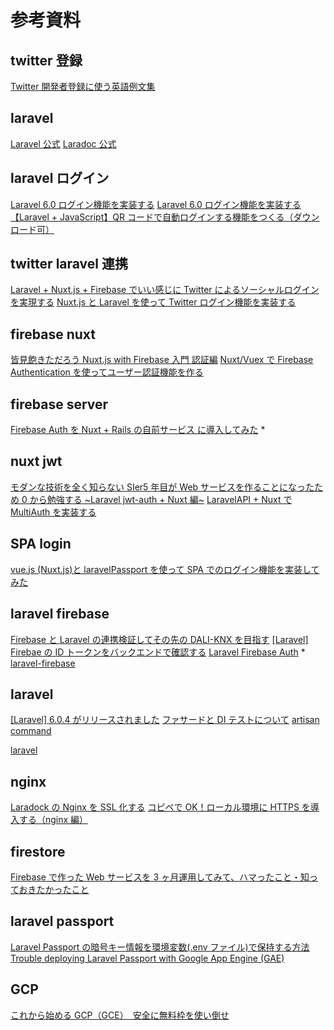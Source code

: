 # 参考資料

## twitter 登録

[Twitter 開発者登録に使う英語例文集](https://note.mu/mogya/n/nbd9a720f8a5b)

## laravel

[Laravel 公式](https://readouble.com/laravel/)
[Laradoc 公式](https://laradock.io/)

## laravel ログイン

[Laravel 6.0 ログイン機能を実装する](https://qiita.com/ucan-lab/items/bd0d6f6449602072cb87)
[Laravel 6.0 ログイン機能を実装する](https://blog.capilano-fw.com/?p=4576)
[【Laravel + JavaScript】QR コードで自動ログインする機能をつくる（ダウンロード可）](https://blog.capilano-fw.com/?p=3969)

## twitter laravel 連携

[Laravel + Nuxt.js + Firebase でいい感じに Twitter によるソーシャルログインを実現する](https://qiita.com/maguro_tuna/items/4b3ecd7502e218f103ca)
[Nuxt.js と Laravel を使って Twitter ログイン機能を実装する](https://qiita.com/hareku/items/ea09602bf40bf0a42040)

## firebase nuxt

[皆見飽きただろう Nuxt.js with Firebase 入門 認証編](https://qiita.com/kiyc/items/322b354290f95dbe3276)
[Nuxt/Vuex で Firebase Authentication を使ってユーザー認証機能を作る](https://blog.ikedaosushi.com/entry/2019/04/17/201246)

## firebase server

[Firebase Auth を Nuxt + Rails の自前サービス に導入してみた](https://www.slideshare.net/TomoeTeshima/firebase-auth-nuxt-rails) \*

## nuxt jwt

[モダンな技術を全く知らない SIer5 年目が Web サービスを作ることになったため 0 から勉強する ~Laravel jwt-auth + Nuxt 編~](https://qiita.com/gemetasu1103/items/2981f69f5c8c3fe3e742)
[LaravelAPI + Nuxt で MultiAuth を実装する](https://qiita.com/gemetasu1103/items/2a502fde072845962865)

## SPA login

[vue.js (Nuxt.js)と laravelPassport を使って SPA でのログイン機能を実装してみた](https://qiita.com/frostnday/items/2268c825923310571d93)

## laravel firebase

[Firebase と Laravel の連携検証してその先の DALI-KNX を目指す](https://digital-light.jp/2018/09/13/tried-to-connect-firebase-with-laravel-for-dali-knx/)
[[Laravel] Firebae の ID トークンをバックエンドで確認する](https://atuweb.net/201809_laravel_verify_firebase_token/)
[Laravel Firebase Auth](https://medium.com/@morrislaptop/laravel-firebase-auth-cff892b116a2) \*
[laravel-firebase](https://github.com/kreait/laravel-firebase)

## laravel

[[Laravel] 6.0.4 がリリースされました](https://xzxzyzyz.com/2019/09/laravel-604-released/)
[ファサードと DI テストについて](https://qiita.com/yousan/items/18dab4dbac4a27ce3662)
[artisan command](https://blog.capilano-fw.com/?p=768)

[laravel](https://laravel.com/docs/6.x)

## nginx

[Laradock の Nginx を SSL 化する](https://qiita.com/osakana9114/items/48fb03e51e23dd02871c)
[コピペで OK！ローカル環境に HTTPS を導入する（nginx 編）](https://blog.capilano-fw.com/?p=2228)

## firestore

[Firebase で作った Web サービスを 3 ヶ月運用してみて、ハマったこと・知っておきたかったこと](https://qiita.com/kira_puka/items/ef7dd47519403cd9bcf2)

## laravel passport

[Laravel Passport の暗号キー情報を環境変数(.env ファイル)で保持する方法](https://qiita.com/hypermkt/items/6ad0c9535dd1b22ca3be)
[Trouble deploying Laravel Passport with Google App Engine (GAE)](https://stackoverflow.com/questions/55485243/trouble-deploying-laravel-passport-with-google-app-engine-gae)

## GCP

[これから始める GCP（GCE）　安全に無料枠を使い倒せ](https://qiita.com/Brutus/items/22dfd31a681b67837a74)
